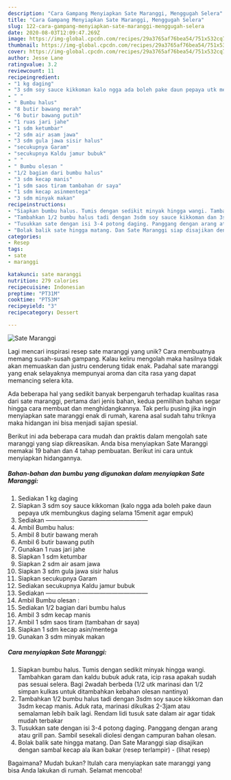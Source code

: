 ```yaml
---
description: "Cara Gampang Menyiapkan Sate Maranggi, Menggugah Selera"
title: "Cara Gampang Menyiapkan Sate Maranggi, Menggugah Selera"
slug: 122-cara-gampang-menyiapkan-sate-maranggi-menggugah-selera
date: 2020-08-03T12:09:47.269Z
image: https://img-global.cpcdn.com/recipes/29a3765af76bea54/751x532cq70/sate-maranggi-foto-resep-utama.jpg
thumbnail: https://img-global.cpcdn.com/recipes/29a3765af76bea54/751x532cq70/sate-maranggi-foto-resep-utama.jpg
cover: https://img-global.cpcdn.com/recipes/29a3765af76bea54/751x532cq70/sate-maranggi-foto-resep-utama.jpg
author: Jesse Lane
ratingvalue: 3.2
reviewcount: 11
recipeingredient:
- "1 kg daging"
- "3 sdm soy sauce kikkoman kalo ngga ada boleh pake daun pepaya utk membungkus daging selama 15menit agar empuk"
- " "
- " Bumbu halus"
- "8 butir bawang merah"
- "6 butir bawang putih"
- "1 ruas jari jahe"
- "1 sdm ketumbar"
- "2 sdm air asam jawa"
- "3 sdm gula jawa sisir halus"
- "secukupnya Garam"
- "secukupnya Kaldu jamur bubuk"
- " "
- " Bumbu olesan "
- "1/2 bagian dari bumbu halus"
- "3 sdm kecap manis"
- "1 sdm saos tiram tambahan dr saya"
- "1 sdm kecap asinmentega"
- "3 sdm minyak makan"
recipeinstructions:
- "Siapkan bumbu halus. Tumis dengan sedikit minyak hingga wangi. Tambahkan garam dan kaldu bubuk aduk rata, icip rasa apakah sudah pas sesuai selera. Bagi 2wadah berbeda (1/2 utk marinasi dan 1/2 simpan kulkas untuk ditambahkan kebahan olesan nantinya)"
- "Tambahkan 1/2 bumbu halus tadi dengan 3sdm soy sauce kikkoman dan 3sdm kecap manis. Aduk rata, marinasi dikulkas 2-3jam atau semalaman lebih baik lagi. Rendam lidi tusuk sate dalam air agar tidak mudah terbakar"
- "Tusukkan sate dengan isi 3-4 potong daging. Panggang dengan arang atau grill pan. Sambil sesekali diolesi dengan campuran bahan olesan."
- "Bolak balik sate hingga matang. Dan Sate Maranggi siap disajikan dengan sambal kecap ala ikan bakar (resep terlampir)             (lihat resep)"
categories:
- Resep
tags:
- sate
- maranggi

katakunci: sate maranggi 
nutrition: 279 calories
recipecuisine: Indonesian
preptime: "PT31M"
cooktime: "PT53M"
recipeyield: "3"
recipecategory: Dessert

---
```



![Sate Maranggi](https://img-global.cpcdn.com/recipes/29a3765af76bea54/751x532cq70/sate-maranggi-foto-resep-utama.jpg)

Lagi mencari inspirasi resep sate maranggi yang unik? Cara membuatnya memang susah-susah gampang. Kalau keliru mengolah maka hasilnya tidak akan memuaskan dan justru cenderung tidak enak. Padahal sate maranggi yang enak selayaknya mempunyai aroma dan cita rasa yang dapat memancing selera kita.



Ada beberapa hal yang sedikit banyak berpengaruh terhadap kualitas rasa dari sate maranggi, pertama dari jenis bahan, kedua pemilihan bahan segar hingga cara membuat dan menghidangkannya. Tak perlu pusing jika ingin menyiapkan sate maranggi enak di rumah, karena asal sudah tahu triknya maka hidangan ini bisa menjadi sajian spesial.


Berikut ini ada beberapa cara mudah dan praktis dalam mengolah sate maranggi yang siap dikreasikan. Anda bisa menyiapkan Sate Maranggi memakai 19 bahan dan 4 tahap pembuatan. Berikut ini cara untuk menyiapkan hidangannya.

<!--inarticleads1-->

##### Bahan-bahan dan bumbu yang digunakan dalam menyiapkan Sate Maranggi:

1. Sediakan 1 kg daging
1. Siapkan 3 sdm soy sauce kikkoman (kalo ngga ada boleh pake daun pepaya utk membungkus daging selama 15menit agar empuk)
1. Sediakan  —————————————————
1. Ambil  Bumbu halus:
1. Ambil 8 butir bawang merah
1. Ambil 6 butir bawang putih
1. Gunakan 1 ruas jari jahe
1. Siapkan 1 sdm ketumbar
1. Siapkan 2 sdm air asam jawa
1. Siapkan 3 sdm gula jawa sisir halus
1. Siapkan secukupnya Garam
1. Sediakan secukupnya Kaldu jamur bubuk
1. Sediakan  —————————————————
1. Ambil  Bumbu olesan :
1. Sediakan 1/2 bagian dari bumbu halus
1. Ambil 3 sdm kecap manis
1. Ambil 1 sdm saos tiram (tambahan dr saya)
1. Siapkan 1 sdm kecap asin/mentega
1. Gunakan 3 sdm minyak makan




<!--inarticleads2-->

##### Cara menyiapkan Sate Maranggi:

1. Siapkan bumbu halus. Tumis dengan sedikit minyak hingga wangi. Tambahkan garam dan kaldu bubuk aduk rata, icip rasa apakah sudah pas sesuai selera. Bagi 2wadah berbeda (1/2 utk marinasi dan 1/2 simpan kulkas untuk ditambahkan kebahan olesan nantinya)
1. Tambahkan 1/2 bumbu halus tadi dengan 3sdm soy sauce kikkoman dan 3sdm kecap manis. Aduk rata, marinasi dikulkas 2-3jam atau semalaman lebih baik lagi. Rendam lidi tusuk sate dalam air agar tidak mudah terbakar
1. Tusukkan sate dengan isi 3-4 potong daging. Panggang dengan arang atau grill pan. Sambil sesekali diolesi dengan campuran bahan olesan.
1. Bolak balik sate hingga matang. Dan Sate Maranggi siap disajikan dengan sambal kecap ala ikan bakar (resep terlampir) -             (lihat resep)




Bagaimana? Mudah bukan? Itulah cara menyiapkan sate maranggi yang bisa Anda lakukan di rumah. Selamat mencoba!
